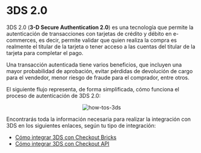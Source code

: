 # 3DS 2.0

3DS 2.0 (**3-D Secure Authentication 2.0**) es una tecnología que permite la autenticación de transacciones con tarjetas de crédito y débito en e-commerces, es decir, permite validar que quien realiza la compra es realmente el titular de la tarjeta o tener acceso a las cuentas del titular de la tarjeta para completar el pago.

Una transacción autenticada tiene varios beneficios, que incluyen una mayor probabilidad de aprobación, evitar pérdidas de devolución de cargo para el vendedor, menor riesgo de fraude para el comprador, entre otros.

El siguiente flujo representa, de forma simplificada, cómo funciona el proceso de autenticación de 3DS 2.0:

<center>

![how-tos-3ds](how-tos/improve-approval-3ds-es.gif)

</center>

Encontrarás toda la información necesaria para realizar la integración con 3DS en los siguientes enlaces, según tu tipo de integración:

- [Cómo integrar 3DS con Checkout Bricks](/developers/es/docs/checkout-bricks/how-tos/how-to-integrate-3ds)
- [Cómo integrar 3DS con Checkout API](/developers/es/docs/checkout-api/how-tos/how-to-integrate-3ds)